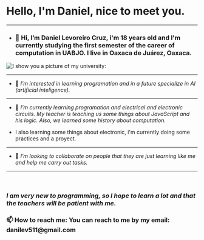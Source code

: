 
**<h1>Hello, I'm Daniel, nice to meet you.</h1>**
- ---
- <h3>👋 Hi, I’m Daniel Levoreiro Cruz, i'm 18 years old and I'm currently studying the first semester of the career of computation in UABJO. I live in Oaxaca de Juárez, Oaxaca.</h3>
![I show you a picture of my university:](https://oaxaca.eluniversal.com.mx/sites/default/files/styles/detalle_nota_1080x666_v22/public/2022/12/05/uabjo_oaxaca_presupuesto.jpg?itok=Eq8wyjKh)
- ---
- 👀 *I’m interested in learning programation and in a future specialize in AI (artificial inteligence).*
- ---
- 🌱 *I’m currently learning programation and electrical and electronic circuits. My teacher is teaching us some things about JavaScript and his logic. Also, we learned some history about computation.*
- <p>I also learning some things about electronic, i'm currently doing some practices and a proyect.</p>
- ---
- 💞️ *I’m looking to collaborate on people that they are just learning like me and help me carry out tasks.*
- ---
<br><h3>*I am very new to programming, so I hope to learn a lot and that the teachers will be patient with me.*</h3>
<h3>📫 How to reach me: You can reach to me by my email: danilev511@gmail.com</h3>

<!---
DaniLevcruz/DaniLevcruz is a ✨ special ✨ repository because its `README.md` (this file) appears on your GitHub profile.
You can click the Preview link to take a look at your changes.
--->
